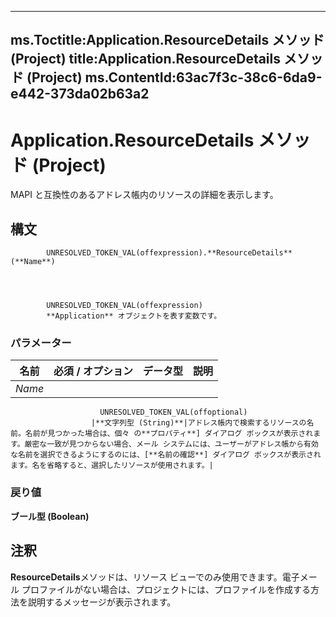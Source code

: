 

---
ms.Toctitle:Application.ResourceDetails メソッド (Project)
title:Application.ResourceDetails メソッド (Project)
ms.ContentId:63ac7f3c-38c6-6da9-e442-373da02b63a2
---
# Application.ResourceDetails メソッド (Project)




MAPI と互換性のあるアドレス帳内のリソースの詳細を表示します。

## 構文

            UNRESOLVED_TOKEN_VAL(offexpression).**ResourceDetails**(**Name**)




            UNRESOLVED_TOKEN_VAL(offexpression)
            **Application** オブジェクトを表す変数です。

### パラメーター

|**名前**|**必須 / オプション**|**データ型**|**説明**|
|---|---|---|---|
|*Name*|
                        UNRESOLVED_TOKEN_VAL(offoptional)
                      |**文字列型 (String)**|アドレス帳内で検索するリソースの名前。名前が見つかった場合は、個々 の**プロパティ**] ダイアログ ボックスが表示されます。厳密な一致が見つからない場合、メール システムには、ユーザーがアドレス帳から有効な名前を選択できるようにするのには、[**名前の確認**] ダイアログ ボックスが表示されます。名を省略すると、選択したリソースが使用されます。|



### 戻り値
**ブール型 (Boolean)**





## 注釈
**ResourceDetails**メソッドは、リソース ビューでのみ使用できます。電子メール プロファイルがない場合は、プロジェクトには、プロファイルを作成する方法を説明するメッセージが表示されます。




